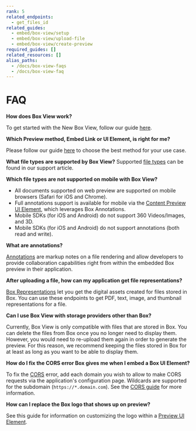 ```yaml
---
rank: 5
related_endpoints:
  - get_files_id
related_guides:
  - embed/box-view/setup
  - embed/box-view/upload-file
  - embed/box-view/create-preview
required_guides: []
related_resources: []
alias_paths:
  - /docs/box-view-faqs
  - /docs/box-view-faq
---
```


# FAQ

**How does Box View work?**

To get started with the New Box View, follow our guide
[here](guide://embed/box-view/setup).

**Which Preview method, Embed Link or UI Element, is right for me?**

Please follow our guide [here](guide://embed/box-view/create-preview) to choose
the best method for your use case.

**What file types are supported by Box View?**
Supported [file types][file_types] can be found in our support article.

**Which file types are not supported on mobile with Box View?**

* All documents supported on web preview are supported on mobile browsers (Safari for iOS and Chrome).
* Full annotations support is available for mobile via the [Content Preview UI Element](guide://embed/ui-elements/preview), which leverages Box Annotations.
* Mobile SDKs (for iOS and Android) do not support 360 Videos/Images, and 3D.
* Mobile SDKs (for iOS and Android) do not support annotations (both read and write).

**What are annotations?**

[Annotations][annotations] are markup notes on a file rendering and allow
developers to provide collaboration capabilities right from within the
embedded Box preview in their application.

**After uploading a file, how can my application get file representations?**

[Box Representations](guide://representations) let you get the digital assets
created for files stored in Box. You can use these endpoints to get PDF, text,
image, and thumbnail representations for a file.

**Can I use Box View with storage providers other than Box?**

Currently, Box View is only compatible with files that are stored in Box. You
can delete the files from Box once you no longer need to display them. However,
you would need to re-upload them again in order to generate the preview.
For this reason, we recommend keeping the files stored in Box for at least as
long as you want to be able to display them.

**How do I fix the CORS error Box gives me when I embed a Box UI Element?**

To fix the [CORS][cors] error, add each domain you wish to allow to make CORS
requests via the application's configuration page. Wildcards are supported for
the subdomain (`https://*.domain.com`). See the
[CORS guide](g://security/cors) for more information.

**How can I replace the Box logo that shows up on preview?**

See this guide for information on customizing the logo within a
[Preview UI Element](g://embed/ui-elements/logo).

<!-- i18n-enable localize-links -->
[file_types]: https://support.box.com/hc/en-us/articles/360043695794-Viewing-Different-File-Types-Supported-in-Box-Content-Preview
<!-- i18n-enable localize-links -->
[annotations]: g://embed/ui-elements/annotations
[cors]: g://security/cors
